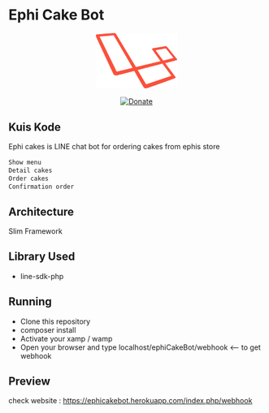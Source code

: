 # Ephi Cake Bot
<p align="center"><img src="https://github.com/kahell/athmonitor/blob/master/laravel_logo.png" width="160"></p>
<p align="center">
<a href="#" rel="nofollow"><img src="https://camo.githubusercontent.com/aa6cd44c832344c7b6e5edfc8524c46d4bec971b/68747470733a2f2f696d672e736869656c64732e696f2f62616467652f446f6e6174652d50617950616c2d677265656e2e7376673f6d61784167653d363030" alt="Donate" data-canonical-src="https://img.shields.io/badge/Donate-PayPal-green.svg?maxAge=600" style="max-width:100%;"></a>
</p>

## Kuis Kode
Ephi cakes is LINE chat bot for ordering cakes from ephis store
```
Show menu
Detail cakes
Order cakes
Confirmation order
```
## Architecture
Slim Framework

## Library Used
- line-sdk-php

## Running
- Clone this repository
- composer install
- Activate your xamp / wamp
- Open your browser and type localhost/ephiCakeBot/webhook <-- to get webhook

## Preview
check website : https://ephicakebot.herokuapp.com/index.php/webhook
